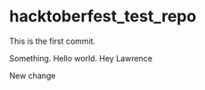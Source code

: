 # hacktoberfest_test_repo

This is the first commit.

Something. Hello world. Hey Lawrence

New change
